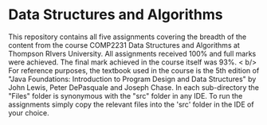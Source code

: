 # Data Structures and Algorithms
This repository contains all five assignments covering the breadth of the content from the course COMP2231 Data Structures and Algorithms at Thompson RIvers University. All assignments received 100% and full marks were achieved. The final mark achieved in the course itself was 93%. < b/> For reference purposes, the textbook used in the course is the 5th edition of "Java Foundations: Introduction to Program Design and Data Structures" by John Lewis, Peter DePasquale and Joseph Chase.  In each sub-directory the "Files" folder is synonymous with the "src" folder in any IDE. To run the assignments simply copy the relevant files into the 'src' folder in the IDE of your choice. 
